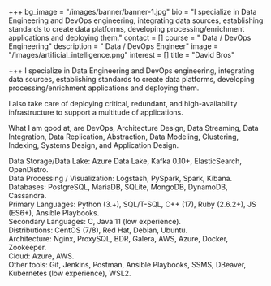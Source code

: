 +++
bg_image = "/images/banner/banner-1.jpg"
bio = "I specialize in Data Engineering and DevOps engineering, integrating data sources, establishing standards to create data platforms, developing processing/enrichment applications and deploying them."
contact = []
course = " Data / DevOps Engineering"
description = " Data / DevOps Engineer"
image = "/images/artificial_intelligence.png"
interest = []
title = "David Bros"

+++
I specialize in Data Engineering and DevOps engineering, integrating data sources, establishing standards to create data platforms, developing processing/enrichment applications and deploying them.   
  
I also take care of deploying critical, redundant, and high-availability infrastructure to support a multitude of applications.  
  
What I am good at, are DevOps, Architecture Design, Data Streaming, Data Integration, Data Replication, Abstraction, Data Modeling, Clustering, Indexing, Systems Design, and Application Design.  
  
Data Storage/Data Lake: Azure Data Lake, Kafka 0.10+, ElasticSearch, OpenDistro.  
Data Processing / Visualization: Logstash, PySpark, Spark, Kibana.  
Databases: PostgreSQL, MariaDB, SQLite, MongoDB, DynamoDB, Cassandra.   
Primary Languages: Python (3.+), SQL/T-SQL, C++ (17), Ruby (2.6.2+), JS (ES6+), Ansible Playbooks.  
Secondary Languages: C, Java 11 (low experience).  
Distributions: CentOS (7/8), Red Hat, Debian, Ubuntu.   
Architecture: Nginx, ProxySQL, BDR, Galera, AWS, Azure, Docker, Zookeeper.  
Cloud: Azure, AWS.  
Other tools: Git, Jenkins, Postman, Ansible Playbooks, SSMS, DBeaver, Kubernetes (low experience), WSL2.